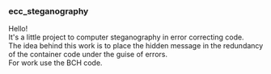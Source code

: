 ### ecc_steganography
Hello!   
It's a little project to computer steganography in error correcting code.   
The idea behind this work is to place the hidden message in the redundancy of the container code under the guise of errors.   
For work use the BCH code.  
